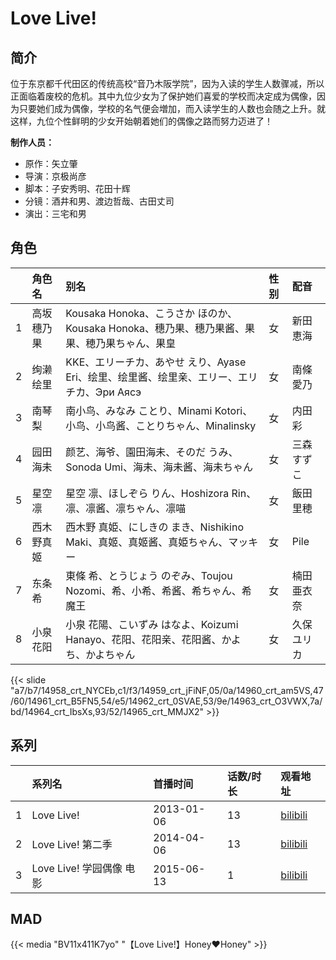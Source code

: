# Love Live!


## 简介

位于东京都千代田区的传统高校“音乃木阪学院”，因为入读的学生人数骤减，所以正面临着废校的危机。其中九位少女为了保护她们喜爱的学校而决定成为偶像，因为只要她们成为偶像，学校的名气便会増加，而入读学生的人数也会随之上升。就这样，九位个性鲜明的少女开始朝着她们的偶像之路而努力迈进了！

**制作人员：**
- 原作：矢立肇
- 导演：京极尚彦
- 脚本：子安秀明、花田十辉
- 分镜：酒井和男、渡边哲哉、古田丈司
- 演出：三宅和男

## 角色

|     |   角色名   |   别名  | 性别 |  配音  |
|:--- |:------  |:----      |:---  |:--   |
| 1 | 高坂穗乃果 | Kousaka Honoka、こうさか ほのか、Kousaka Honoka、穗乃果、穗乃果酱、果果、穂乃果ちゃん、果皇 | 女 | 新田恵海 |
| 2 | 绚濑绘里 | KKE、エリーチカ、あやせ えり、Ayase Eri、绘里、绘里酱、绘里亲、エリー、エリチカ、Эри Аясэ | 女 | 南條愛乃 |
| 3 | 南琴梨 | 南小鸟、みなみ ことり、Minami Kotori、小鸟、小鸟酱、ことりちゃん、Minalinsky | 女 | 内田彩 |
| 4 | 园田海未 | 颜艺、海爷、園田海未、そのだ うみ、Sonoda Umi、海未、海未酱、海未ちゃん | 女 | 三森すずこ |
| 5 | 星空凛 | 星空 凛、ほしぞら りん、Hoshizora Rin、凛、凛酱、凛ちゃん、凛喵 | 女 | 飯田里穂 |
| 6 | 西木野真姬 | 西木野 真姫、にしきの まき、Nishikino Maki、真姬、真姬酱、真姫ちゃん、マッキー | 女 | Pile |
| 7 | 东条希 | 東條 希、とうじょう のぞみ、Toujou Nozomi、希、小希、希酱、希ちゃん、希魔王 | 女 | 楠田亜衣奈 |
| 8 | 小泉花阳 | 小泉 花陽、こいずみ はなよ、Koizumi Hanayo、花阳、花阳亲、花阳酱、かよち、かよちゃん | 女 | 久保ユリカ |

{{< slide "a7/b7/14958_crt_NYCEb,c1/f3/14959_crt_jFiNF,05/0a/14960_crt_am5VS,47/60/14961_crt_B5FN5,54/e5/14962_crt_0SVAE,53/9e/14963_crt_O3VWX,7a/bd/14964_crt_IbsXs,93/52/14965_crt_MMJX2" >}}

## 系列

|     |   系列名   |   首播时间  | 话数/时长  | 观看地址 |
|:---  |:------    |:----      |:---       |:---  |
| 1 | Love Live! | 2013-01-06 | 13 | [bilibili](https://www.bilibili.com/bangumi/play/ss3068)  |
| 2 | Love Live! 第二季 | 2014-04-06 | 13 | [bilibili](https://www.bilibili.com/bangumi/play/ss3071)  |
| 3 | Love Live! 学园偶像 电影 | 2015-06-13 | 1 | [bilibili](https://www.bilibili.com/bangumi/play/ss35182)  |


## MAD

{{< media  "BV11x411K7yo"
"【Love Live!】Honey❤Honey"  >}}
